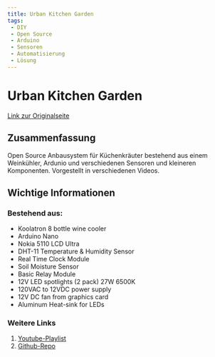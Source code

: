 ```yaml
---
title: Urban Kitchen Garden
tags:
 - DIY
 - Open Source
 - Arduino
 - Sensoren
 - Automatisierung
 - Lösung
---
```


# Urban Kitchen Garden

[Link zur Originalseite](https://hackaday.io/project/6324-urban-kitchen-garden)

## Zusammenfassung

Open Source Anbausystem für Küchenkräuter bestehend aus einem Weinkühler, Ardunio und verschiedenen Sensoren und kleineren Komponenten.
Vorgestellt in verschiedenen Videos.
## Wichtige Informationen

### Bestehend aus:

* Koolatron 8 bottle wine cooler
* Arduino Nano
* Nokia 5110 LCD Ultra
* DHT-11 Temperature & Humidity Sensor
* Real Time Clock Module
* Soil Moisture Sensor
* Basic Relay Module
* 12V LED spotlights (2 pack) 27W 6500K
* 120VAC to 12VDC power supply
* 12V DC fan from graphics card
* Aluminum Heat-sink for LEDs

### Weitere Links

1. [Youtube-Playlist](https://www.youtube.com/watch?v=S8jAHfYaprE&list=PLxyM2a_cfnzgLjCoJ04S2Z812JrdFKbFX)
2. [Github-Repo](https://github.com/MKme/Urban-Kitchen-Garden)
